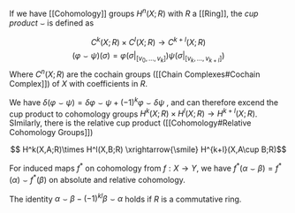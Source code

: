 If we have [[Cohomology]] groups $H^n(X;R)$ with $R$ a [[Ring]], the *cup product* $\smile$ is defined as 

$$ C^k(X;R)\times C^l(X;R) \rightarrow C^{k+l}(X;R)$$
$$(\varphi \smile \psi)(\sigma) = \varphi(\sigma|_{[v_0,\dots,v_k]})\psi(\sigma|_{[v_k,\dots,v_{k+l}]})$$
Where $C^n(X;R)$ are the cochain groups ([[Chain Complexes#Cochain Complex]]) of $X$ with coefficients in $R$.

We have $\delta(\varphi \smile \psi) = \delta \varphi \smile \psi + (-1)^k \varphi \smile \delta \psi$ , and can therefore excend the cup product to cohomology groups $H^k(X;R)\times H^l(X;R)\rightarrow H^{k+l}(X;R)$.
SImilarly, there is the relative cup product ([[Cohomology#Relative Cohomology Groups]]) 

$$ H^k(X,A;R)\times H^l(X,B;R) \xrightarrow{\smile} H^{k+l}(X,A\cup B;R)$$

For induced maps $f^*$ on cohomology from $f:X\rightarrow Y$, we have $f^*(\alpha \smile \beta) = f^*(\alpha) \smile f^*(\beta)$ on absolute and relative cohomology.

The identity $\alpha \smile \beta - (-1)^{kl}\beta \smile \alpha$ holds if $R$ is a commutative ring.